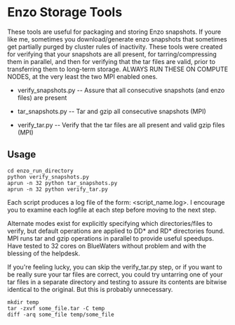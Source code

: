 # Enzo Storage Tools

These tools are useful for packaging and storing Enzo snapshots.  If youre like me,
sometimes you download/generate enzo snapshots that sometimes get partially purged
by cluster rules of inactivity.  These tools were created for verifying that your
snapshots are all present, for tarring/compressing them in parallel, and then for
verifying that the tar files are valid, prior to transferring them to long-term storage.
ALWAYS RUN THESE ON COMPUTE NODES, at the very least the two MPI enabled ones.

 * verify_snapshots.py -- Assure that all consecutive snapshots (and enzo files) are present

 * tar_snapshots.py -- Tar and gzip all consecutive snapshots (MPI)

 * verify_tar.py -- Verify that the tar files are all present and valid gzip files (MPI)

## Usage

```
cd enzo_run_directory
python verify_snapshots.py
aprun -n 32 python tar_snapshots.py
aprun -n 32 python verify_tar.py
```

Each script produces a log file of the form: <script_name.log>.  I encourage you
to examine each logfile at each step before moving to the next step.

Alternate modes exist for explicitly specifying which directories/files to verify, 
but default operations are applied to DD* and RD* directories found.  MPI runs
tar and gzip operations in parallel to provide useful speedups.  Have tested to 32 
cores on BlueWaters without problem and with the blessing of the helpdesk.

If you're feeling lucky, you can skip the verify_tar.py step, or if you want 
to be really sure your tar files are correct, you could try untarring one
of your tar files in a separate directory and testing to assure its contents
are bitwise identical to the original.  But this is probably unnecessary.

```
mkdir temp
tar -zxvf some_file.tar -C temp
diff -arq some_file temp/some_file
```
